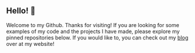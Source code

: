 ## Hello! :wave:

Welcome to my Github. Thanks for visiting! If you are looking for some examples of my code and the projects I have made, please explore my pinned repositories below. If you would like to, you can check out my [blog](https://headblockhead.com) over at my website!
